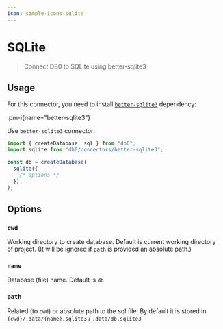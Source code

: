 ```yaml
---
icon: simple-icons:sqlite
---
```


# SQLite

> Connect DB0 to SQLite using better-sqlite3

<!-- :read-more{to=""} -->

## Usage

For this connector, you need to install [`better-sqlite3`](https://www.npmjs.com/package/better-sqlite3) dependency:

:pm-i{name="better-sqlite3"}

Use `better-sqlite3` connector:

```js
import { createDatabase, sql } from "db0";
import sqlite from "db0/connectors/better-sqlite3";

const db = createDatabase(
  sqlite({
    /* options */
  }),
);
```

## Options

### `cwd`

Working directory to create database. Default is current working directory of project. (It will be ignored if `path` is provided an absolute path.)

### `name`

Database (file) name. Default is `db`

### `path`

Related (to `cwd`) or absolute path to the sql file. By default it is stored in `{cwd}/.data/{name}.sqlite3` / `.data/db.sqlite3`
